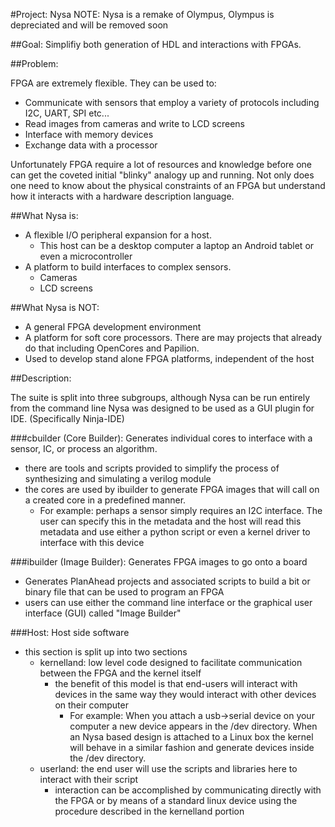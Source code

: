 #Project: Nysa
NOTE: Nysa is a remake of Olympus, Olympus is depreciated and will be removed soon

##Goal: Simplifiy both generation of HDL and interactions with FPGAs.

##Problem:

FPGA are extremely flexible.
They can be used to:
* Communicate with sensors that employ a variety of protocols including I2C, UART, SPI etc...
* Read images from cameras and write to LCD screens
* Interface with memory devices
* Exchange data with a processor


Unfortunately FPGA require a lot of resources and knowledge before one can 
get the coveted initial "blinky" analogy up and running. Not only does one 
need to know about the physical constraints of an FPGA but understand how it 
interacts with a hardware description language.

##What Nysa is:

* A flexible I/O peripheral expansion for a host.
  * This host can be a desktop computer a laptop an Android tablet or even a microcontroller
* A platform to build interfaces to complex sensors.
  * Cameras
  * LCD screens

##What Nysa is NOT:

* A general FPGA development environment
* A platform for soft core processors. There are may projects that already do that including OpenCores and Papilion.
* Used to develop stand alone FPGA platforms, independent of the host


##Description: 

The suite is split into three subgroups, although Nysa can be run entirely from the command line Nysa was designed to be used as a GUI plugin for IDE. (Specifically Ninja-IDE)

###cbuilder (Core Builder): Generates individual cores to interface with a sensor, IC, or process an algorithm.
* there are tools and scripts provided to simplify the process of synthesizing and simulating a verilog module
* the cores are used by ibuilder to generate FPGA images that will call on a 
    created core in a predefined manner.
  * For example: perhaps a sensor simply requires an I2C interface. The user
    can specify this in the metadata and the host will read this metadata and 
    use either a python script or even a kernel driver to interface with this
    device

###ibuilder (Image Builder): Generates FPGA images to go onto a board
* Generates PlanAhead projects and associated scripts to build a bit or 
  binary file that can be used to program an FPGA
* users can use either the command line interface or the graphical user 
  interface (GUI) called "Image Builder"

###Host: Host side software
* this section is split up into two sections
  * kernelland: low level code designed to facilitate communication between 
    the FPGA and the kernel itself
    * the benefit of this model is that end-users will interact with devices
      in the same way they would interact
      with other devices on their computer
      * For example: When you attach a usb->serial device on your computer 
        a new device appears in the /dev directory. When an Nysa based 
        design is attached to a Linux box the kernel will behave in a similar
        fashion and generate devices 
        inside the /dev directory.
  * userland: the end user will use the scripts and libraries here to interact
    with their script
    * interaction can be accomplished by communicating directly with the FPGA
      or by means of a standard linux device
      using the procedure described in the kernelland portion


